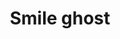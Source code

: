 ---
title: Smile ghost
tags: ["smile", "ghost", "happy", "friendly", "emoticon", "face", "grinning"]
icon: smile-ghost
svg: '<svg xmlns="http://www.w3.org/2000/svg" width="24" height="24" fill="none" viewBox="0 0 24 24" stroke-width="1.5" stroke-linecap="round" stroke-linejoin="round" stroke="currentColor"><path d="M9 15c.85.63 1.885 1 3 1s2.15-.37 3-1m-5.5-4.5V10m5 .5V10"/><path d="M3 18.562v-6.518C3 7.05 7.03 3 12 3s9 4.05 9 9.044v6.517c0 1.162-.967 2.519-2 2-.835-.42-2.223-.52-3 0-.874.585-2.126.585-3 0-.885-.593-1.649-.57-2.5 0-.874.585-2.126.585-3 0-.777-.52-1.665-.42-2.5 0-1.033.519-2-.838-2-2"/></svg>'
---